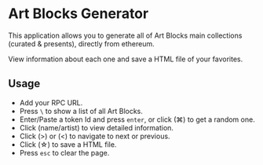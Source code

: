 # Art Blocks Generator

This application allows you to generate all of Art Blocks main collections (curated & presents), directly from ethereum.

View information about each one and save a HTML file of your favorites.

## Usage

- Add your RPC URL.
- Press `\` to show a list of all Art Blocks.
- Enter/Paste a token Id and press `enter`, or click (⌘) to get a random one.
- Click (name/artist) to view detailed information.
- Click (>) or (<) to navigate to next or previous.
- Click (☆) to save a HTML file.
- Press `esc` to clear the page.
